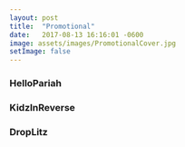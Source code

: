 ```yaml
---
layout: post
title:  "Promotional"
date:   2017-08-13 16:16:01 -0600
image: assets/images/PromotionalCover.jpg
setImage: false
---
```

### HelloPariah
### KidzInReverse
### DropLitz